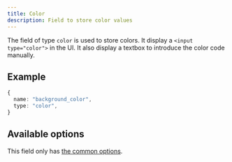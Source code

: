 ```yaml
---
title: Color
description: Field to store color values
---
```


The field of type `color` is used to store colors. It display a
`<input type="color">` in the UI. It also display a textbox to introduce the
color code manually.

## Example

```ts
{
  name: "background_color",
  type: "color",
}
```

## Available options

This field only has
[the common options](../configuration/fields.md#common-field-options).
